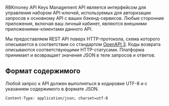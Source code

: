 RBKmoney API Keys Management API является интерфейсом для управления набором
API-ключей, используемых для авторизации запросов к основному API с ваших
бэкенд-сервисов. Любые сторонние приложения, включая ваш личный кабинет,
являются внешними приложениями-клиентами данного API.

Мы предоставляем REST API поверх HTTP-протокола, схема которого описывается в
соответствии со стандартом [OpenAPI 3][OAS3].
Коды возврата описываются соответствующими HTTP-статусами. Платформа принимает и
возвращает значения JSON в теле запросов и ответов.

[OAS3]: https://swagger.io/specification/

## Формат содержимого

Любой запрос к API должен выполняться в кодировке UTF-8 и с указанием
содержимого в формате JSON.

```
Content-Type: application/json; charset=utf-8
```
